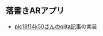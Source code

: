 ## 落書きARアプリ 
* [pic18f14k50さんのqiita記事](https://qiita.com/pic18f14k50/items/5230f6e57a90ae1ffa31)の実装
